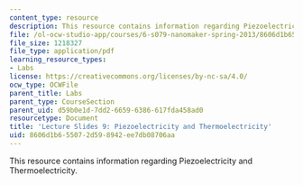 ```yaml
---
content_type: resource
description: This resource contains information regarding Piezoelectricity and Thermoelectricity.
file: /ol-ocw-studio-app/courses/6-s079-nanomaker-spring-2013/8606d1b655072d598942ee7db08706aa_MIT6_S079S13_slides09.pdf
file_size: 1218327
file_type: application/pdf
learning_resource_types:
- Labs
license: https://creativecommons.org/licenses/by-nc-sa/4.0/
ocw_type: OCWFile
parent_title: Labs
parent_type: CourseSection
parent_uid: d59b0e1d-7dd2-6659-6386-617fda458ad0
resourcetype: Document
title: 'Lecture Slides 9: Piezoelectricity and Thermoelectricity'
uid: 8606d1b6-5507-2d59-8942-ee7db08706aa
---
```

This resource contains information regarding Piezoelectricity and Thermoelectricity.